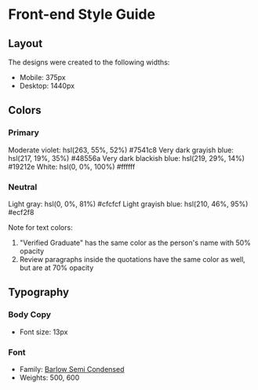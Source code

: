 # Front-end Style Guide

## Layout

The designs were created to the following widths:

- Mobile: 375px
- Desktop: 1440px

## Colors

### Primary

Moderate violet: hsl(263, 55%, 52%)             #7541c8
Very dark grayish blue: hsl(217, 19%, 35%)      #48556a 
Very dark blackish blue: hsl(219, 29%, 14%)     #19212e
White: hsl(0, 0%, 100%)                         #ffffff

### Neutral

Light gray: hsl(0, 0%, 81%)                     #cfcfcf
Light grayish blue: hsl(210, 46%, 95%)          #ecf2f8

Note for text colors:

1. "Verified Graduate" has the same color as the person's name with 50% opacity
2. Review paragraphs inside the quotations have the same color as well, but are at 70% opacity

## Typography

### Body Copy

- Font size: 13px

### Font

- Family: [Barlow Semi Condensed](https://fonts.google.com/specimen/Barlow+Semi+Condensed)
- Weights: 500, 600
